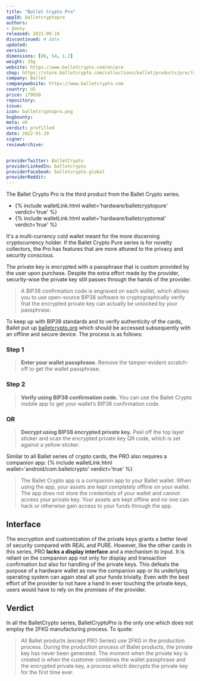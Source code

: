 ```yaml
---
title: "Ballet Crypto Pro"
appId: balletcryptopro
authors:
- danny
released: 2021-09-19
discontinued: # date
updated:
version:
dimensions: [86, 54, 1.2]
weight: 35g
website: https://www.balletcrypto.com/en/pro
shop: https://store.balletcrypto.com/collections/ballet/products/pro/?utm_source=OfficialWebsite&utm_medium=referral&utm_campaign=productpage
company: Ballet
companywebsite: https://www.balletcrypto.com
country: US
price: 179USD
repository: 
issue:
icon: balletcryptopro.png
bugbounty:
meta: ok
verdict: prefilled 
date: 2022-01-20
signer:
reviewArchive:


providerTwitter: BalletCrypto
providerLinkedIn: balletcrypto
providerFacebook: balletcrypto.global
providerReddit: 
---
```



The Ballet Crypto Pro is the third product from the Ballet Crypto series. 

- {% include walletLink.html wallet='hardware/balletcryptopure' verdict='true' %}
- {% include walletLink.html wallet='hardware/balletcryptoreal' verdict='true' %}

It's a multi-currency cold wallet meant for the more discerning cryptocurrency holder. If the Ballet Crypto Pure series is for novelty collectors, the Pro has features that are more attuned to the privacy and security conscious. 

The private key is encrypted with a passphrase that is custom provided by the user upon purchase. Despite the extra effort made by the provider, security-wise the private key still passes through the hands of the provider.

> A BIP38 confirmation code is engraved on each wallet, which allows you to use open-source BIP38 software to cryptographically verify that the encrypted private key can actually be unlocked by your passphrase. 

To keep up with BIP38 standards and to verify authenticity of the cards, Ballet put up [balletcrypto.org](https://balletcrypto.org) which should be accessed subsequently with an offline and secure device. The process is as follows:

### Step 1

> **Enter your wallet passphrase.** Remove the tamper-evident scratch-off to get the wallet passphrase.

### Step 2

> **Verify using BIP38 confirmation code.** You can use the Ballet Crypto mobile app to get your wallet’s BIP38 confirmation code.

### OR

> **Decrypt using BIP38 encrypted private key.** Peel off the top layer sticker and scan the encrypted private key QR code, which is set against a yellow sticker.

Similar to all Ballet series of crypto cards, the PRO also requires a companion app: {% include walletLink.html wallet='android/com.balletcrypto' verdict='true' %}

> The Ballet Crypto app is a companion app to your Ballet wallet. When using the app, your assets are kept completely offline on your wallet. The app does not store the credentials of your wallet and cannot access your private key. Your assets are kept offline and no one can hack or otherwise gain access to your funds through the app.

## Interface

The encryption and customization of the private keys grants a better level of security compared with REAL and PURE. However, like the other cards in this series, PRO **lacks a display interface** and a mechanism to input. It is reliant on the companion app not only for display and transaction confirmation but also for handling of the private keys. This defeats the purpose of a hardware wallet as now the companion app or its underlying operating system can again steal all your funds trivially. Even with the best effort of the provider to not have a hand in ever touching the private keys, users would have to rely on the promises of the provider. 

## Verdict

In all the BalletCrypto series, BalletCryptoPro is the only one which does not employ the 2FKG manufacturing process. To quote:

> All Ballet products (except PRO Series) use 2FKG in the production process. During the production process of Ballet products, the private key has never been generated. The moment when the private key is created is when the customer combines the wallet passphrase and the encrypted private key, a process which decrypts the private key for the first time ever. 
